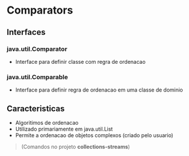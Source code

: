 # Comparators

## Interfaces

### java.util.Comparator 
- Interface para definir classe com regra de ordenacao

### java.util.Comparable
- Interface para definir regra de ordenacao em uma classe de dominio

## Caracteristicas
- Algoritimos de ordenacao
- Utilizado primariamente em java.util.List
- Permite a ordenacao de objetos complexos (criado pelo usuario)

> (Comandos no projeto **collections-streams**)